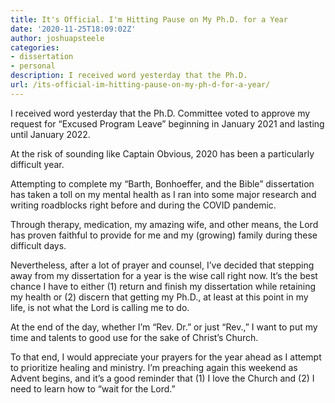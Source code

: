 ```yaml
---
title: It's Official. I'm Hitting Pause on My Ph.D. for a Year
date: '2020-11-25T18:09:02Z'
author: joshuapsteele
categories:
- dissertation
- personal
description: I received word yesterday that the Ph.D.
url: /its-official-im-hitting-pause-on-my-ph-d-for-a-year/
---
```

I received word yesterday that the Ph.D. Committee voted to approve my request for “Excused Program Leave” beginning in January 2021 and lasting until January 2022.

At the risk of sounding like Captain Obvious, 2020 has been a particularly difficult year.

Attempting to complete my “Barth, Bonhoeffer, and the Bible” dissertation has taken a toll on my mental health as I ran into some major research and writing roadblocks right before and during the COVID pandemic.

Through therapy, medication, my amazing wife, and other means, the Lord has proven faithful to provide for me and my (growing) family during these difficult days.

Nevertheless, after a lot of prayer and counsel, I’ve decided that stepping away from my dissertation for a year is the wise call right now. It’s the best chance I have to either (1) return and finish my dissertation while retaining my health or (2) discern that getting my Ph.D., at least at this point in my life, is not what the Lord is calling me to do.

At the end of the day, whether I’m “Rev. Dr.” or just “Rev.,” I want to put my time and talents to good use for the sake of Christ’s Church.

To that end, I would appreciate your prayers for the year ahead as I attempt to prioritize healing and ministry. I’m preaching again this weekend as Advent begins, and it’s a good reminder that (1) I love the Church and (2) I need to learn how to “wait for the Lord.”